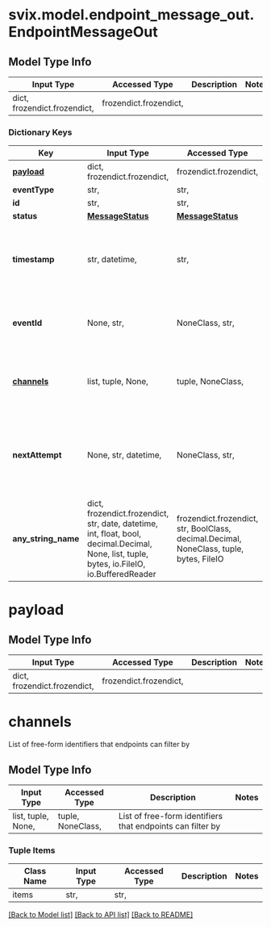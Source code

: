 # svix.model.endpoint_message_out.EndpointMessageOut

## Model Type Info
Input Type | Accessed Type | Description | Notes
------------ | ------------- | ------------- | -------------
dict, frozendict.frozendict,  | frozendict.frozendict,  |  | 

### Dictionary Keys
Key | Input Type | Accessed Type | Description | Notes
------------ | ------------- | ------------- | ------------- | -------------
**[payload](#payload)** | dict, frozendict.frozendict,  | frozendict.frozendict,  |  | 
**eventType** | str,  | str,  |  | 
**id** | str,  | str,  |  | 
**status** | [**MessageStatus**](MessageStatus.md) | [**MessageStatus**](MessageStatus.md) |  | 
**timestamp** | str, datetime,  | str,  |  | value must conform to RFC-3339 date-time
**eventId** | None, str,  | NoneClass, str,  | Optional unique identifier for the message | [optional] 
**[channels](#channels)** | list, tuple, None,  | tuple, NoneClass,  | List of free-form identifiers that endpoints can filter by | [optional] 
**nextAttempt** | None, str, datetime,  | NoneClass, str,  |  | [optional] value must conform to RFC-3339 date-time
**any_string_name** | dict, frozendict.frozendict, str, date, datetime, int, float, bool, decimal.Decimal, None, list, tuple, bytes, io.FileIO, io.BufferedReader | frozendict.frozendict, str, BoolClass, decimal.Decimal, NoneClass, tuple, bytes, FileIO | any string name can be used but the value must be the correct type | [optional]

# payload

## Model Type Info
Input Type | Accessed Type | Description | Notes
------------ | ------------- | ------------- | -------------
dict, frozendict.frozendict,  | frozendict.frozendict,  |  | 

# channels

List of free-form identifiers that endpoints can filter by

## Model Type Info
Input Type | Accessed Type | Description | Notes
------------ | ------------- | ------------- | -------------
list, tuple, None,  | tuple, NoneClass,  | List of free-form identifiers that endpoints can filter by | 

### Tuple Items
Class Name | Input Type | Accessed Type | Description | Notes
------------- | ------------- | ------------- | ------------- | -------------
items | str,  | str,  |  | 

[[Back to Model list]](../../README.md#documentation-for-models) [[Back to API list]](../../README.md#documentation-for-api-endpoints) [[Back to README]](../../README.md)

